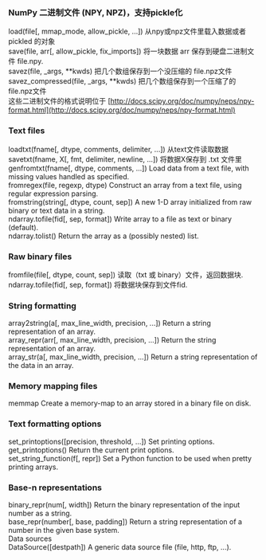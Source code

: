 ### NumPy 二进制文件 \(NPY, NPZ\)，支持pickle化

load\(file\[, mmap\_mode, allow\_pickle, ...\]\)   从npy或npz文件里载入数据或者 pickled 的对象  
save\(file, arr\[, allow\_pickle, fix\_imports\]\)   将一块数据 arr 保存到硬盘二进制文件 file.npy.  
savez\(file, \_args, \*\*kwds\)    把几个数组保存到一个没压缩的 file.npz文件  
savez\_compressed\(file, \_args, \*\*kwds\)    把几个数组保存到一个压缩了的 file.npz文件  
这些二进制文件的格式说明位于  [http://docs.scipy.org/doc/numpy/neps/npy-format.html](http://docs.scipy.org/doc/numpy/neps/npy-format.html)

### Text files

loadtxt\(fname\[, dtype, comments, delimiter, ...\]\)    从text文件读取数据
savetxt\(fname, X\[, fmt, delimiter, newline, ...\]\)    将数据X保存到 .txt 文件里
genfromtxt\(fname\[, dtype, comments, ...\]\)    Load data from a text file, with missing values handled as specified.  
fromregex\(file, regexp, dtype\)    Construct an array from a text file, using regular expression parsing.  
fromstring\(string\[, dtype, count, sep\]\)    A new 1-D array initialized from raw binary or text data in a string.  
ndarray.tofile\(fid\[, sep, format\]\)    Write array to a file as text or binary \(default\).  
ndarray.tolist\(\)    Return the array as a \(possibly nested\) list.

### Raw binary files

fromfile\(file\[, dtype, count, sep\]\)   读取（txt 或 binary）文件，返回数据块.  
ndarray.tofile\(fid\[, sep, format\]\)    将数据块保存到文件fid.

### String formatting

array2string\(a\[, max\_line\_width, precision, ...\]\)    Return a string representation of an array.  
array\_repr\(arr\[, max\_line\_width, precision, ...\]\)   Return the string representation of an array.  
array\_str\(a\[, max\_line\_width, precision, ...\]\)      Return a string representation of the data in an array.

### Memory mapping files

memmap    Create a memory-map to an array stored in a binary file on disk.

### Text formatting options

set\_printoptions\(\[precision, threshold, ...\]\)    Set printing options.  
get\_printoptions\(\)    Return the current print options.  
set\_string\_function\(f\[, repr\]\)    Set a Python function to be used when pretty printing arrays.

### Base-n representations

binary\_repr\(num\[, width\]\)    Return the binary representation of the input number as a string.  
base\_repr\(number\[, base, padding\]\)    Return a string representation of a number in the given base system.  
Data sources  
DataSource\(\[destpath\]\)    A generic data source file \(file, http, ftp, ...\).

